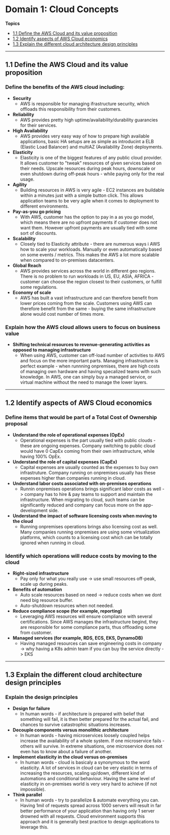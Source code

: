 # Domain 1: Cloud Concepts

**Topics**
-   [1.1 Define the AWS Cloud and its value proposition](#11-define-the-aws-cloud-and-its-value-proposition)
-   [1.2 Identify aspects of AWS Cloud economics](#12-identify-aspects-of-aws-cloud-economics)
-   [1.3 Explain the different cloud architecture design principles](#13-explain-the-different-cloud-architecture-design-principles)

---
## 1.1 Define the AWS Cloud and its value proposition
### Define the benefits of the AWS cloud including:
-   **Security**
    -   AWS is responsible for managing ifrastructure security, which offloads this responsibility from their customers.
-   **Reliability**
    -   AWS provides pretty high uptime/availability/durability guarancies for their services.
-   **High Availability**
    -   AWS provides very easy way of how to prepare high available applications, basic HA setups are as simple as introducint a ELB (Elastic Load Balancer) and multiAZ (Availability Zone) deployments.
-   **Elasticity**
    -   Elasticity is one of the biggest features of any public cloud provider. It allows customer to "tweak" resources of given services based on their needs. Upscale resources during peak hours, downscale or even shutdown during off-peak hours - while paying only for the real usage.
-   **Agility**
    -   Building resources in AWS is very agile - EC2 instances are buildable within a minutes just with a simple button click. This allows application teams to be very agile when it comes to deployment to different environments.   
-   **Pay-as-you go pricing**
    -   With AWS, customer has the option to pay in a as you go model, which means there are no upfront payments if customer does not want them. However upfront payments are usually tied with some sort of discounts.
-   **Scalability**
    -   Closely tied to Elasticity attribute - there are numerous ways i AWS how to scale your workloads. Manually or even automatically based on some events / metrics. This makes the AWS a lot more scalable when compared to on-premises datacenters.
-   **Global Reach**
    -   AWS provides services across the world in different geo regions. There is no problem to run workloads in US, EU, ASIA, AFRICA - customer can choose the region closest to their customers, or fulfill some regulations.
-   **Economy of scale**
    -   AWS has built a vast infrastructure and can therefore benefit from lower prices coming from the scale. Customers using AWS can therefore benefit from the same - buying the same infrastructure alone would cost number of times more.

### Explain how the AWS cloud allows users to focus on business value
-   **Shifting technical resources to revenue-generating activities as opposed to managing infrastructure**
    -   When using AWS, customer can off-load number of activities to AWS and focus on the more important parts. Managing infrastructure is perfect example - when runnning onpremises, there are high costs of managing own hardware and having specalized teams with such knowledge. In AWS, one can simply buy a managed service, or virtual machine without the need to manage the lower layers.

---
## 1.2 Identify aspects of AWS Cloud economics
### Define items that would be part of a Total Cost of Ownership proposal
-   **Understand the role of operational expenses (OpEx)**
    -   Operational expenses is the part usually tied with public clouds - these are ongoing expenses. Company switching to public cloud would have 0 CapEx coming from their own infrastructure, while having 100% OpEx.
-   **Understand the role of capital expenses (CapEx)**
    -   Capital expenses are usually counted as the expenses to buy own infrastruture. Company running on onpremises usually has these expenses higher than companies running in cloud.
-   **Understand labor costs associated with on-premises operations**
    -   Runnin onpremises operations brings significant labor costs as well -> company has to hire & pay teams to support and maintain the infrastructure. When migrating to cloud, such teams can be significantly reduced and company can focus more on the app-development side.
-   **Understand the impact of software licensing costs when moving to the cloud**
    -   Running onpremises operations brings also licensing cost as well. Many companies running onpremises are using some virtualization platforms, which counts to a licensing cost which can be totally ignored when running in cloud.

### Identify which operations will reduce costs by moving to the cloud
-   **Right-sized infrastructure**
    -   Pay only for what you really use -> use small resources off-peak, scale up during peaks.
-   **Benefits of automation**
    -   Auto scale resources based on need -> reduce costs when we dont need big resource buffer.
    -   Auto-shutdown resources when not needed.
-   **Reduce compliance scope (for example, reporting)**
    -   Leveraging AWS resources will ensure compliance with several certifications. Since AWS manages the infrastructure begind, they are responsible for some compliance parts, thus offloading some from customer.
-   **Managed services (for example, RDS, ECS, EKS, DynamoDB)**
    -   Having managed resources can save engineering costs in company -> why having a K8s admin team if you can buy the service directly -> EKS

---
## 1.3 Explain the different cloud architecture design principles
### Explain the design principles
-   **Design for failure**
    -   In human words - if architecture is prepared with belief that something will fail, it is then better prepared for the actual fail, and chances to survive catastrophic situations increases.
-   **Decouple components versus monolithic architecture**
    -   In human words - having microservices loosely coupled helps increase the availability of a whole system. If one microservice fails - others will survive. In extreme situations, one microservice does not even has to know about a failure of another.
-   **Implement elasticity in the cloud versus on-premises**
    -   In human words - cloud is basicaly a synonymous to the word elasticity. A lot of services in cloud can be very elastic in terms of increasing the resources, scaling up/down, different kind of automations and conditional behaviour. Having the same level of elasticity in on-premises world is very very hard to achieve (if not impossible).
-   **Think parallel**
    -   In human words - try to parallelize & automate everything you can. Having 1mil of requests spread across 1000 servers will result in far better performance of your application than having only 1 server drowned with all requests. Cloud environment supports this approach and it is generally best practice to design applications to leverage this.
